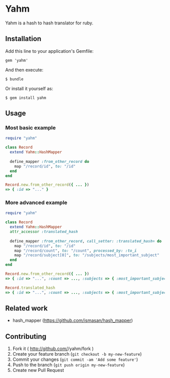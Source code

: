 # Yahm

Yahm is a hash to hash translator for ruby.

## Installation

Add this line to your application's Gemfile:

    gem 'yahm'

And then execute:

    $ bundle

Or install it yourself as:

    $ gem install yahm

## Usage


### Most basic example

```ruby
require "yahm"

class Record
  extend Yahm::HashMapper
  
  define_mapper :from_other_record do
    map "/record/id", to: "/id"
  end
end

Record.new.from_other_record({ ... })
=> { :id => "..." }
```

### More advanced example

```ruby
require "yahm"

class Record
  extend Yahm::HashMapper
  attr_accessor :translated_hash
  
  define_mapper :from_other_record, call_setter: :translated_hash= do
    map "/record/id", to: "/id"
    map "/record/count", to: "/count", processed_by: :to_i
    map "/record/subject[0]", to: "/subjects/most_important_subject"
  end
end

Record.new.from_other_record({ ... })
=> { :id => "...", :count => ..., :subjects => { :most_important_subject => "..."} }

Record.translated_hash
=> { :id => "...", :count => ..., :subjects => { :most_important_subject => "..."} }
```

## Related work

* hash_mapper (https://github.com/ismasan/hash_mapper)

## Contributing

1. Fork it ( http://github.com/<my-github-username>/yahm/fork )
2. Create your feature branch (`git checkout -b my-new-feature`)
3. Commit your changes (`git commit -am 'Add some feature'`)
4. Push to the branch (`git push origin my-new-feature`)
5. Create new Pull Request
